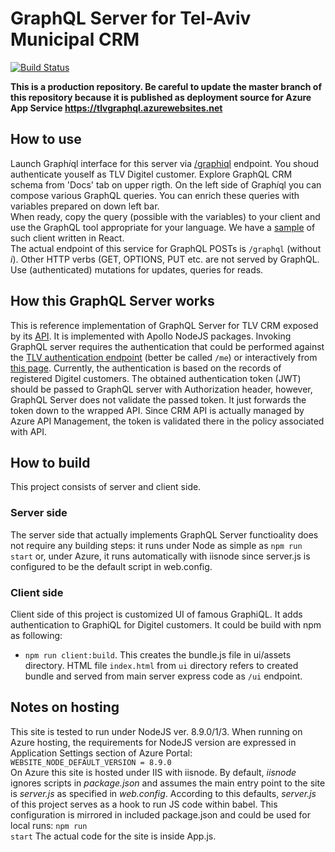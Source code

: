 # GraphQL Server for Tel-Aviv Municipal CRM 
  
[![Build Status](https://travis-ci.org/TLVMuni/graphql-crm-server.svg?branch=master)](https://travis-ci.org/TLVMuni/graphql-crm-server) 

<b>This is a production repository. Be careful to update the master branch of this repository because it is published as deployment source for Azure App Service https://tlvgraphql.azurewebsites.net</b>

## How to use
Launch Graph<i>i</i>ql interface for this server via <a href='https://tlvgraphql.azurewebsites.net/graphiql'>/graphiql</a> endpoint. You shoud authenticate youself as TLV Digitel customer. Explore GraphQL CRM schema from 'Docs' tab on upper rigth. On the left side of Graph<i>i</i>ql you can compose various GraphQL queries. You can enrich these queries with variables prepared on down left bar. 
<br>When ready, copy the query (possible with the variables) to your client and use the GraphQL tool appropriate for your language. We have a <a href='https://github.com/TLVMuni/graphiql-crm' target='_blank'>sample</a> of such client written in React.
<br> The actual endpoint of this service for GraphQL POSTs is <code>/graphql</code> (without <i>i</i>). Other HTTP verbs (GET, OPTIONS, PUT etc. are not served by GraphQL. Use (authenticated) mutations for updates, queries for reads. 

## How this GraphQL Server works
This is reference implementation of GraphQL Server for TLV CRM exposed by its <a href='https://apiportal.tel-aviv.gov.il/docs/services/597f1d1e9f9e5306143951da/operations/597f1d409f9e5306143951db' target='_blank'>API</a>. It is implemented with Apollo NodeJS packages. Invoking GraphQL server requires the authentication that could be performed against the <a href='https://apiportal.tel-aviv.gov.il/docs/services/59774fe39f9e531550416402/operations/597efe8e9f9e5306143951d1' target='_blank'>TLV authentication endpoint</a> (better be called <code>/me</code>) or interactively from <a href='https://tlvauth.azurewebsites.net/logintoken.html' target='_blank'>this page<a>. Currently, the authentication is based on the records of registered Digitel customers. The obtained authentication token (JWT) should be passed to GraphQL server with Authorization header, however, GraphQL Server does not validate the passed token. It just forwards the token down to the wrapped API. Since CRM API is actually managed by Azure API Management, the token is validated there in the policy associated with API.
  
## How to build
This project consists of server and client side. 
### Server side
The server side that actually implements GraphQL Server functioality does not require any building steps: it runs under Node as simple as <code>npm run start</code> or, under Azure, it runs automatically with iisnode since server.js is configured to be the default script in web.config.
### Client side
Client side of this project is customized UI of famous GraphiQL. It adds authentication to GraphiQL for Digitel customers. It could be build with npm as following:
- <code>npm run client:build</code>. This creates the bundle.js file in ui/assets directory.
HTML file <code>index.html</code> from <code>ui</code> directory refers to created bundle and served from main server express code as <code>/ui</code> endpoint.


## Notes on hosting
This site is tested to run under NodeJS ver. 8.9.0/1/3. When running on Azure hosting, the requirements for NodeJS version are expressed in Application Settings section of Azure Portal: <br>
<code>WEBSITE_NODE_DEFAULT_VERSION = 8.9.0</code>
<br>On Azure this site is hosted under IIS with iisnode. By default, <i>iisnode</i> ignores scripts in <i>package.json</i> and assumes the main entry point to the site is <i>server.js</i> as specified in <i>web.config</i>. According to this defaults, <i>server.js</i> of this project serves as a hook to run JS code within babel. This configuration is mirrored in included package.json and could be used for local runs:
<code>npm run start</code>
The actual code for the site is inside App.js.
